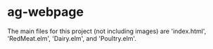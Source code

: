 # ag-webpage

The main files for this project (not including images) are 'index.html', 'RedMeat.elm', 'Dairy.elm', and 'Poultry.elm'.
